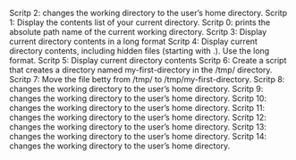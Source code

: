 Scritp 2: changes the working directory to the user’s home directory.
Scritp 1: Display the contents list of your current directory.
Scritp 0: prints the absolute path name of the current working directory.
Scritp 3: Display current directory contents in a long format
Scritp 4: Display current directory contents, including hidden files (starting with .). Use the long format.
Scritp 5: Display current directory contents
Scritp 6: Create a script that creates a directory named my-first-directory in the /tmp/ directory.
Scritp 7: Move the file betty from /tmp/ to /tmp/my-first-directory.
Scritp 8: changes the working directory to the user’s home directory.
Scritp 9: changes the working directory to the user’s home directory.
Scritp 10: changes the working directory to the user’s home directory.
Scritp 11: changes the working directory to the user’s home directory.
Scritp 12: changes the working directory to the user’s home directory.
Scritp 13:  changes the working directory to the user’s home directory.
Scritp 14:  changes the working directory to the user’s home directory.
